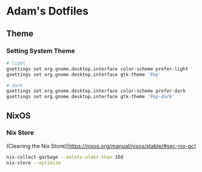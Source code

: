 # Adam's Dotfiles
## Theme
### Setting System Theme
```bash
# light
gsettings set org.gnome.desktop.interface color-scheme prefer-light
gsettings set org.gnome.desktop.interface gtk-theme 'Pop'

# dark
gsettings set org.gnome.desktop.interface color-scheme prefer-dark
gsettings set org.gnome.desktop.interface gtk-theme 'Pop-dark'
```
## NixOS
### Nix Store
(Cleaning the Nix Store)[https://nixos.org/manual/nixos/stable/#sec-nix-gc]
```bash
nix-collect-garbage --delete-older-than 10d
nix-store --optimise
```
